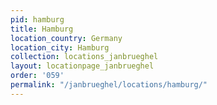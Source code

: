 ```yaml
---
pid: hamburg
title: Hamburg
location_country: Germany
location_city: Hamburg
collection: locations_janbrueghel
layout: locationpage_janbrueghel
order: '059'
permalink: "/janbrueghel/locations/hamburg/"
---
```

